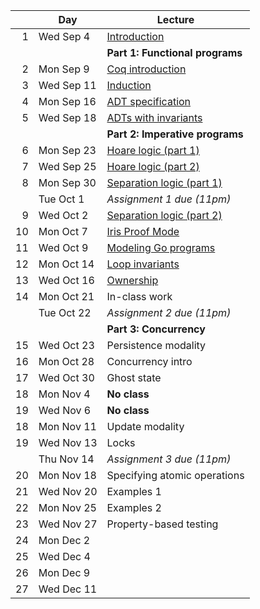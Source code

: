<!-- markdownlint-disable MD041 -->

|     | Day        | Lecture                                           |
| --: | ---------- | ------------------------------------------------- |
|   1 | Wed Sep 4  | [Introduction](./notes/lec1.md)                   |
|     |            | **Part 1: Functional programs**                   |
|   2 | Mon Sep 9  | [Coq introduction](./notes/coq-intro.md)          |
|   3 | Wed Sep 11 | [Induction](./notes/induction.md)                 |
|   4 | Mon Sep 16 | [ADT specification](./notes/adt_specs.md)         |
|   5 | Wed Sep 18 | [ADTs with invariants](./notes/adt_invariants.md) |
|     |            | **Part 2: Imperative programs**                   |
|   6 | Mon Sep 23 | [Hoare logic (part 1)](./notes/hoare.md)          |
|   7 | Wed Sep 25 | [Hoare logic (part 2)](./notes/hoare.md)          |
|   8 | Mon Sep 30 | [Separation logic (part 1)](./notes/sep_logic.md) |
|     | Tue Oct 1  | _Assignment 1 due (11pm)_                         |
|   9 | Wed Oct 2  | [Separation logic (part 2)](./notes/sep_logic.md) |
|  10 | Mon Oct 7  | [Iris Proof Mode](./notes/ipm.md)                 |
|  11 | Wed Oct 9  | [Modeling Go programs](./notes/goose.md)          |
|  12 | Mon Oct 14 | [Loop invariants](./notes/loop_invariants.md)     |
|  13 | Wed Oct 16 | [Ownership](./notes/ownership.md)                 |
|  14 | Mon Oct 21 | In-class work                                     |
|     | Tue Oct 22 | _Assignment 2 due (11pm)_                         |
|     |            | **Part 3: Concurrency**                           |
|  15 | Wed Oct 23 | Persistence modality                              |
|  16 | Mon Oct 28 | Concurrency intro                                 |
|  17 | Wed Oct 30 | Ghost state                                       |
|  18 | Mon Nov 4  | **No class**                                      |
|  19 | Wed Nov 6  | **No class**                                      |
|  18 | Mon Nov 11 | Update modality                                   |
|  19 | Wed Nov 13 | Locks                                             |
|     | Thu Nov 14 | _Assignment 3 due (11pm)_                         |
|  20 | Mon Nov 18 | Specifying atomic operations                      |
|  21 | Wed Nov 20 | Examples 1                                        |
|  22 | Mon Nov 25 | Examples 2                                        |
|  23 | Wed Nov 27 | Property-based testing                            |
|  24 | Mon Dec 2  |                                                   |
|  25 | Wed Dec 4  |                                                   |
|  26 | Mon Dec 9  |                                                   |
|  27 | Wed Dec 11 |                                                   |
